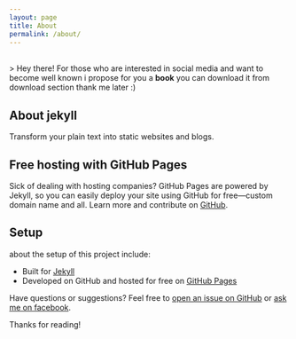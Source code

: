 ```yaml
---
layout: page
title: About
permalink: /about/
---
```


<br>
 > Hey there! For those who are interested in social media and want to become well known i propose for you a <b>book</b> you can download it from download section thank me later :)


## About jekyll
Transform your plain text into static websites and blogs.


## Free hosting with GitHub Pages
Sick of dealing with hosting companies? GitHub Pages are powered by Jekyll, so you can easily deploy your site using GitHub for free—custom domain name and all.
Learn more and contribute on [GitHub](https://github.com/poole).

## Setup

about the setup of this project include:

* Built for [Jekyll](https://jekyllrb.com)
* Developed on GitHub and hosted for free on [GitHub Pages](https://pages.github.com)


Have questions or suggestions? Feel free to [open an issue on GitHub](https://github.com/Djohan-max/issues/new) or [ask me on facebook](https://www.facebook.com/dirard).

Thanks for reading!

